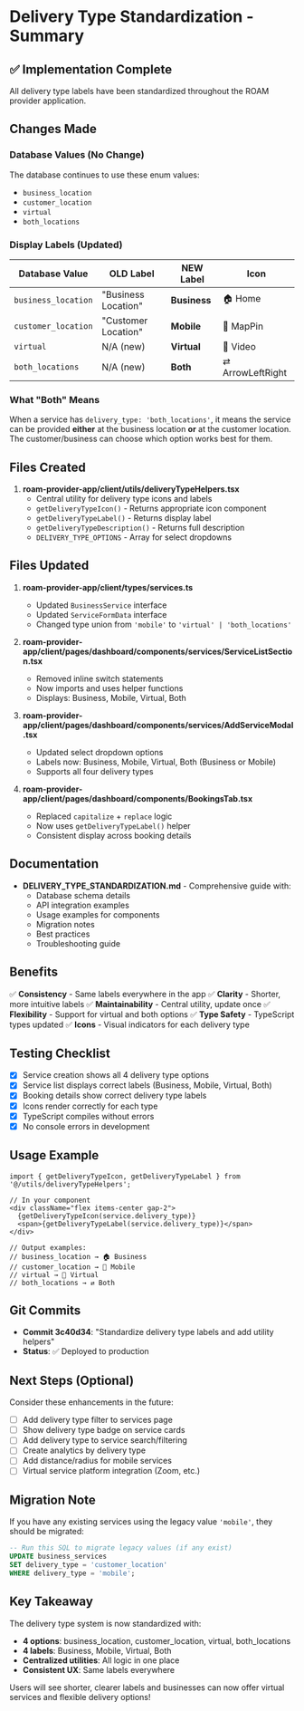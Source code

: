 # Delivery Type Standardization - Summary

## ✅ Implementation Complete

All delivery type labels have been standardized throughout the ROAM provider application.

## Changes Made

### Database Values (No Change)
The database continues to use these enum values:
- `business_location`
- `customer_location`
- `virtual`
- `both_locations`

### Display Labels (Updated)

| Database Value | OLD Label | NEW Label | Icon |
|----------------|-----------|-----------|------|
| `business_location` | "Business Location" | **Business** | 🏠 Home |
| `customer_location` | "Customer Location" | **Mobile** | 📍 MapPin |
| `virtual` | N/A (new) | **Virtual** | 🎥 Video |
| `both_locations` | N/A (new) | **Both** | ⇄ ArrowLeftRight |

### What "Both" Means
When a service has `delivery_type: 'both_locations'`, it means the service can be provided **either** at the business location **or** at the customer location. The customer/business can choose which option works best for them.

## Files Created

1. **roam-provider-app/client/utils/deliveryTypeHelpers.tsx**
   - Central utility for delivery type icons and labels
   - `getDeliveryTypeIcon()` - Returns appropriate icon component
   - `getDeliveryTypeLabel()` - Returns display label
   - `getDeliveryTypeDescription()` - Returns full description
   - `DELIVERY_TYPE_OPTIONS` - Array for select dropdowns

## Files Updated

1. **roam-provider-app/client/types/services.ts**
   - Updated `BusinessService` interface
   - Updated `ServiceFormData` interface
   - Changed type union from `'mobile'` to `'virtual' | 'both_locations'`

2. **roam-provider-app/client/pages/dashboard/components/services/ServiceListSection.tsx**
   - Removed inline switch statements
   - Now imports and uses helper functions
   - Displays: Business, Mobile, Virtual, Both

3. **roam-provider-app/client/pages/dashboard/components/services/AddServiceModal.tsx**
   - Updated select dropdown options
   - Labels now: Business, Mobile, Virtual, Both (Business or Mobile)
   - Supports all four delivery types

4. **roam-provider-app/client/pages/dashboard/components/BookingsTab.tsx**
   - Replaced `capitalize` + `replace` logic
   - Now uses `getDeliveryTypeLabel()` helper
   - Consistent display across booking details

## Documentation

- **DELIVERY_TYPE_STANDARDIZATION.md** - Comprehensive guide with:
  - Database schema details
  - API integration examples
  - Usage examples for components
  - Migration notes
  - Best practices
  - Troubleshooting guide

## Benefits

✅ **Consistency** - Same labels everywhere in the app
✅ **Clarity** - Shorter, more intuitive labels
✅ **Maintainability** - Central utility, update once
✅ **Flexibility** - Support for virtual and both options
✅ **Type Safety** - TypeScript types updated
✅ **Icons** - Visual indicators for each delivery type

## Testing Checklist

- [x] Service creation shows all 4 delivery type options
- [x] Service list displays correct labels (Business, Mobile, Virtual, Both)
- [x] Booking details show correct delivery type labels
- [x] Icons render correctly for each type
- [x] TypeScript compiles without errors
- [x] No console errors in development

## Usage Example

```tsx
import { getDeliveryTypeIcon, getDeliveryTypeLabel } from '@/utils/deliveryTypeHelpers';

// In your component
<div className="flex items-center gap-2">
  {getDeliveryTypeIcon(service.delivery_type)}
  <span>{getDeliveryTypeLabel(service.delivery_type)}</span>
</div>

// Output examples:
// business_location → 🏠 Business
// customer_location → 📍 Mobile
// virtual → 🎥 Virtual
// both_locations → ⇄ Both
```

## Git Commits

- **Commit 3c40d34**: "Standardize delivery type labels and add utility helpers"
- **Status**: ✅ Deployed to production

## Next Steps (Optional)

Consider these enhancements in the future:
- [ ] Add delivery type filter to services page
- [ ] Show delivery type badge on service cards
- [ ] Add delivery type to service search/filtering
- [ ] Create analytics by delivery type
- [ ] Add distance/radius for mobile services
- [ ] Virtual service platform integration (Zoom, etc.)

## Migration Note

If you have any existing services using the legacy value `'mobile'`, they should be migrated:

```sql
-- Run this SQL to migrate legacy values (if any exist)
UPDATE business_services 
SET delivery_type = 'customer_location' 
WHERE delivery_type = 'mobile';
```

## Key Takeaway

The delivery type system is now standardized with:
- **4 options**: business_location, customer_location, virtual, both_locations
- **4 labels**: Business, Mobile, Virtual, Both
- **Centralized utilities**: All logic in one place
- **Consistent UX**: Same labels everywhere

Users will see shorter, clearer labels and businesses can now offer virtual services and flexible delivery options!
